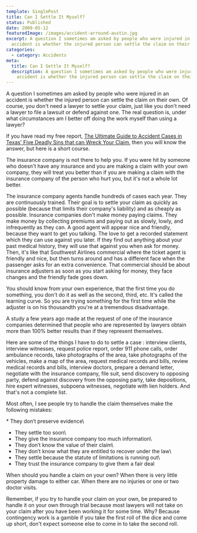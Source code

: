 ```yaml
---
template: SinglePost
title: Can I Settle It Myself?
status: Published
date: 2009-05-12
featuredImage: /images/accident-arround-austin.jpg
excerpt: A question I sometimes am asked by people who were injured in an
  accident is whether the injured person can settle the claim on their own.
categories:
  - category: Accidents
meta:
  title: Can I Settle It Myself?
  description: A question I sometimes am asked by people who were injured in an
    accident is whether the injured person can settle the claim on their own.
---
```

<!--StartFragment-->

A question I sometimes am asked by people who were injured in an accident is whether the injured person can settle the claim on their own. Of course, you don't need a lawyer to settle your claim, just like you don't need a lawyer to file a lawsuit or defend against one. The real question is, under what circumstances am I better off doing the work myself than using a lawyer?

If you have read my free report, [The Ultimate Guide to Accident Cases in Texas' Five Deadly Sins that can Wreck Your Claim](https://www.austinaccidentlawyer.com/freeguide.html), then you will know the answer, but here is a short course.

The insurance company is not there to help you. If you were hit by someone who doesn't have any insurance and you are making a claim with your own company, they will treat you better than if you are making a claim with the insurance company of the person who hurt you, but it's not a whole lot better.

The insurance company agents handle hundreds of cases each year. They are continuously trained. Their goal is to settle your claim as quickly as possible (because that limits their company's liability) and as cheaply as possible. Insurance companies don't make money paying claims. They make money by collecting premiums and paying out as slowly, lowly, and infrequently as they can. A good agent will appear nice and friendly, because they want to get you talking. The love to get a recorded statement which they can use against you later. If they find out anything about your past medical history, they will use that against you when ask for money. Then, it's like that Southwest Airlines commercial where the ticket agent is friendly and nice, but then turns around and has a different face when the passenger asks for an extra convenience. That commercial should be about insurance adjusters as soon as you start asking for money, they face changes and the friendly fade goes down.

You should know from your own experience, that the first time you do something, you don't do it as well as the second, third, etc. It's called the learning curve. So you are trying something for the first time while the adjuster is on his thousandth you're at a tremendous disadvantage.

A study a few years ago made at the request of one of the insurance companies determined that people who are represented by lawyers obtain more than 100% better results than if they represent themselves.

Here are some of the things I have to do to settle a case : interview clients, interview witnesses, request police report, order 911 phone calls, order ambulance records, take photographs of the area, take photographs of the vehicles, make a map of the area, request medical records and bills, review medical records and bills, interview doctors, prepare a demand letter, negotiate with the insurance company, file suit, send discovery to opposing party, defend against discovery from the opposing party, take depositions, hire expert witnesses, subpoena witnesses, negotiate with lien holders. And that's not a complete list.

Most often, I see people try to handle the claim themselves make the following mistakes:

\* They don’t preserve evidence\
* They settle too soon\
* They give the insurance company too much information\
* They don’t know the value of their claim\
* They don’t know what they are entitled to recover under the law\
* They settle because the statute of limitations is running out\
* They trust the insurance company to give them a fair deal

When should you handle a claim on your own? When there is very little property damage to either car. When there are no injuries or one or two doctor visits.

Remember, if you try to handle your claim on your own, be prepared to handle it on your own through trial because most lawyers will not take on your claim after you have been working it for some time. Why? Because contingency work is a gamble if you take the first roll of the dice and come up short, don't expect someone else to come in to take the second roll.

<!--EndFragment-->